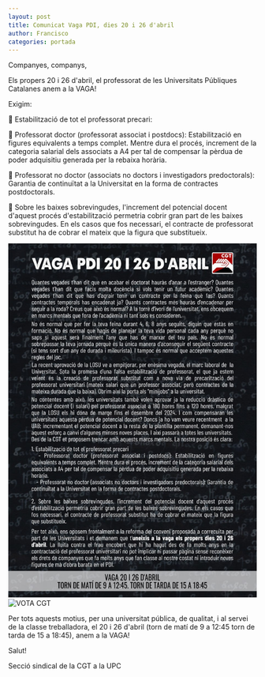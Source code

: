 ```yaml
---
layout: post
title: Comunicat Vaga PDI, dies 20 i 26 d'abril
author: Francisco
categories: portada
---
```


Companyes, companys,

Els propers 20 i 26 d'abril, el professorat de les Universitats Públiques Catalanes anem a la VAGA!

Exigim: 

🚩 Estabilització de tot el professorat precari:

🏴 Professorat doctor (professorat associat i postdocs): Estabilització en figures equivalents a temps complet. Mentre dura el procés, increment de la categoria salarial dels associats a A4 per tal de compensar la pèrdua de poder adquisitiu generada per la rebaixa horària.

🏴 Professorat no doctor (associats no doctors i investigadors predoctorals): Garantia de continuïtat a la Universitat en la forma de contractes postdoctorals.

🚩 Sobre les baixes sobrevingudes, l'increment del potencial docent d'aquest procés d'estabilització permetria cobrir gran part de les baixes sobrevingudes. En els casos que fos necessari, el contracte de professorat substitut ha de cobrar el mateix que la figura que substitueix.

![VOTA CGT](/assets/img/Text-Vaga-20-26-A.png)
![VOTA CGT](/assets/img/Cartell-Vaga-20-26-A.png)

Per tots aquests motius, per una universitat pública, de qualitat, i al servei de la classe treballadora, el 20 i 26 d'abril (torn de matí de 9 a 12:45 torn de tarda de 15 a 18:45), anem a la VAGA!

Salut!

Secció sindical de la CGT a la UPC
